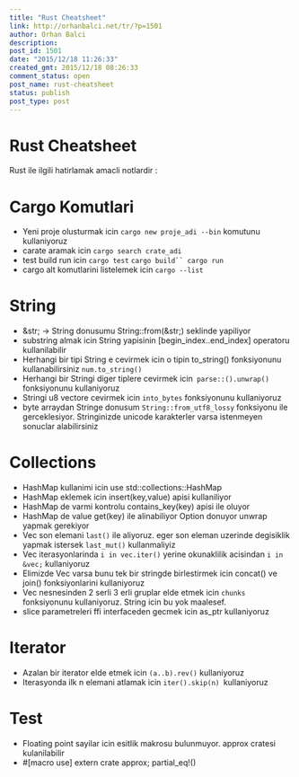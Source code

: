 ```yaml
---
title: "Rust Cheatsheet"
link: http://orhanbalci.net/tr/?p=1501
author: Orhan Balci
description: 
post_id: 1501
date: "2015/12/18 11:26:33"
created_gmt: 2015/12/18 08:26:33
comment_status: open
post_name: rust-cheatsheet
status: publish
post_type: post
---
```


# Rust Cheatsheet

Rust ile ilgili hatirlamak amacli notlardir : 

# Cargo Komutlari

  * Yeni proje olusturmak icin `cargo new proje_adi --bin` komutunu kullaniyoruz
  * carate aramak icin `cargo search crate_adi`
  * test build run icin `cargo test` `cargo build`` cargo run`
  * cargo alt komutlarini listelemek icin `cargo --list`

# String

  * &str; -> String donusumu String::from(&str;) seklinde yapiliyor
  * substring almak icin String yapisinin [begin_index..end_index] operatoru kullanilabilir
  * Herhangi bir tipi String e cevirmek icin o tipin to_string() fonksiyonunu kullanabilirsiniz `num.to_string()`
  * Herhangi bir Stringi diger tiplere cevirmek icin` parse::().unwrap()` fonksiyonunu kullaniyoruz
  * Stringi u8 vectore cevirmek icin `into_bytes` fonksiyonunu kullaniyoruz
  * byte arraydan Stringe donusum `String::from_utf8_lossy` fonksiyonu ile gerceklesiyor. Stringinizde unicode karakterler varsa istenmeyen sonuclar alabilirsiniz

# Collections

  * HashMap kullanimi icin use std::collections::HashMap
  * HashMap eklemek icin insert(key,value) apisi kullaniliyor
  * HashMap de varmi kontrolu contains_key(key) apisi ile oluyor
  * HashMap de value get(key) ile alinabiliyor Option donuyor unwrap yapmak gerekiyor
  * Vec son elemani `last()` ile aliyoruz. eger son eleman uzerinde degisiklik yapmak istersek `last_mut()` kullanmaliyiz
  * Vec iterasyonlarinda `i in vec.iter()` yerine okunaklilik acisindan `i in &vec;` kullaniyoruz
  * Elimizde Vec varsa bunu tek bir stringde birlestirmek icin concat() ve join() fonksiyonlarini kullaniyoruz
  * Vec nesnesinden 2 serli 3 erli gruplar elde etmek icin `chunks` fonksiyonunu kullaniyoruz. String icin bu yok maalesef.
  * slice parametreleri ffi interfaceden gecmek icin as_ptr kullaniyoruz

# Iterator

  * Azalan bir iterator elde etmek icin `(a..b).rev()` kullaniyoruz
  * Iterasyonda ilk n elemani atlamak icin `iter().skip(n) `kullaniyoruz

# Test

  * Floating point sayilar icin esitlik makrosu bulunmuyor. approx cratesi kulanilabilir
  * #[macro use] extern crate approx; partial_eq!()
